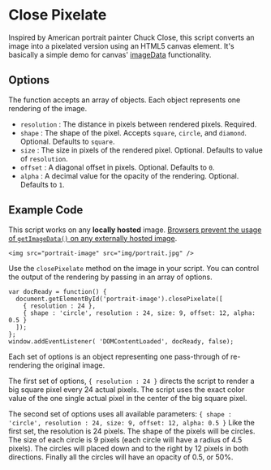Close Pixelate
==============

Inspired by American portrait painter Chuck Close, this script converts an image into a pixelated version using an HTML5 canvas element. It's basically a simple demo for canvas' [imageData](https://developer.mozilla.org/En/HTML/Canvas/Pixel_manipulation_with_canvas) functionality. 

Options
-------

The function accepts an array of objects. Each object represents one rendering of the image.

 - `resolution` : The distance in pixels between rendered pixels. Required.
 - `shape` : The shape of the pixel. Accepts `square`, `circle`, and `diamond`. Optional. Defaults to `square`.
 - `size` : The size in pixels of the rendered pixel. Optional. Defaults to value of `resolution`.
 - `offset` : A diagonal offset in pixels. Optional. Defaults to `0`.
 - `alpha` : A decimal value for the opacity of the rendering. Optional. Defaults to `1`.
 
Example Code
------------

This script works on any **locally hosted** image. [Browsers prevent the usage of `getImageData()` on any externally hosted image](http://dev.w3.org/html5/spec/the-canvas-element.html#security-with-canvas-elements).

    <img src="portrait-image" src="img/portrait.jpg" />

Use the `closePixelate` method on the image in your script. You can control the output of the rendering by passing in an array of options.

    var docReady = function() {
      document.getElementById('portrait-image').closePixelate([
        { resolution : 24 },
        { shape : 'circle', resolution : 24, size: 9, offset: 12, alpha: 0.5 }
      ]);
    };
    window.addEventListener( 'DOMContentLoaded', docReady, false);

Each set of options is an object representing one pass-through of re-rendering the original image. 

The first set of options, `{ resolution : 24 }` directs the script to render a big square pixel every 24 actual pixels. The script uses the exact color value of the one single actual pixel in the center of the big square pixel. 

The second set of options uses all available parameters: `{ shape : 'circle', resolution : 24, size: 9, offset: 12, alpha: 0.5 }` Like the first set, the resolution is 24 pixels. The shape of the pixels will be circles. The size of each circle is 9 pixels (each circle will have a radius of 4.5 pixels). The circles will placed down and to the right by 12 pixels in both directions. Finally all the circles will have an opacity of 0.5, or 50%.